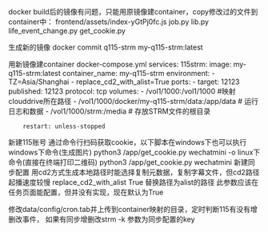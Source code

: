 docker build后的镜像有问题，只能用原镜像建container，copy修改过的文件到container中：
frontend/assets/index-yGtPj0fc.js
job.py
lib.py
life_event_change.py
get_cookie.py

生成新的镜像
docker commit q115-strm my-q115-strm:latest

用新镜像建container
    docker-compose.yml
    services:
      115strm:
        image: my-q115-strm:latest
        container_name: my-q115-strm
        environment:
          - TZ=Asia/Shanghai
          - replace_cd2_with_alist=True
        ports:
          - target: 12123
            published: 12123
            protocol: tcp
        volumes:
          - /vol1/1000:/vol1/1000 #映射clouddrive所在路径
          - /vol1/1000/docker/my-q115-strm/data:/app/data # 运行日志和数据
          - /vol1/1000/strm:/media # 存放STRM文件的根目录
    
        restart: unless-stopped


新建115账号
    通过命令行扫码获取cookie，以下脚本在windows下也可以执行
    windows下命令(生成图片)
        python3 /app/get_cookie.py wechatmini -o
    linux下命令(直接在终端打印二维码)
        python3 /app/get_cookie.py wechatmini
新建同步配置
    用cd2方式生成本地路径时能选择复制元数据，复制字幕文件，但cd2路径起播速度较慢
    replace_cd2_with_alist True 替换路径为alist的路径
    此参数应该在任务页面能配置，但并没有实现，现在默认为True

修改data/config/cron.tab并上传到container映射的目录，定时判断115有没有增删改事件，
如果有同步增删改strm
-k 参数为同步配置的key

